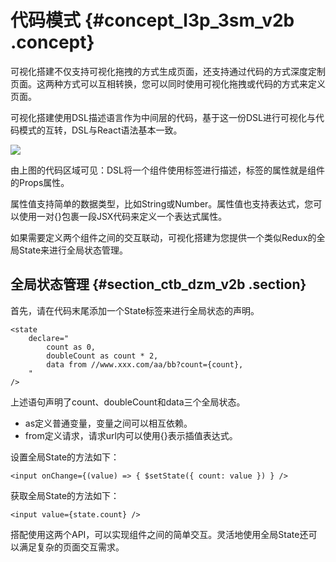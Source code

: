 # 代码模式 {#concept_l3p_3sm_v2b .concept}

可视化搭建不仅支持可视化拖拽的方式生成页面，还支持通过代码的方式深度定制页面。这两种方式可以互相转换，您可以同时使用可视化拖拽或代码的方式来定义页面。

可视化搭建使用DSL描述语言作为中间层的代码，基于这一份DSL进行可视化与代码模式的互转，DSL与React语法基本一致。

![](http://static-aliyun-doc.oss-cn-hangzhou.aliyuncs.com/assets/img/17768/15345606389714_zh-CN.png)

由上图的代码区域可见：DSL将一个组件使用标签进行描述，标签的属性就是组件的Props属性。

属性值支持简单的数据类型，比如String或Number。属性值也支持表达式，您可以使用一对\{\}包裹一段JSX代码来定义一个表达式属性。

如果需要定义两个组件之间的交互联动，可视化搭建为您提供一个类似Redux的全局State来进行全局状态管理。

## 全局状态管理 {#section_ctb_dzm_v2b .section}

首先，请在代码末尾添加一个State标签来进行全局状态的声明。

```
<state 
    declare="
        count as 0,
        doubleCount as count * 2,
        data from //www.xxx.com/aa/bb?count={count},
    "
/>
```

上述语句声明了count、doubleCount和data三个全局状态。

-   as定义普通变量，变量之间可以相互依赖。
-   from定义请求，请求url内可以使用\{\}表示插值表达式。

设置全局State的方法如下：

```
<input onChange={(value) => { $setState({ count: value }) } />
```

获取全局State的方法如下：

```
<input value={state.count} />
```

搭配使用这两个API，可以实现组件之间的简单交互。灵活地使用全局State还可以满足复杂的页面交互需求。

